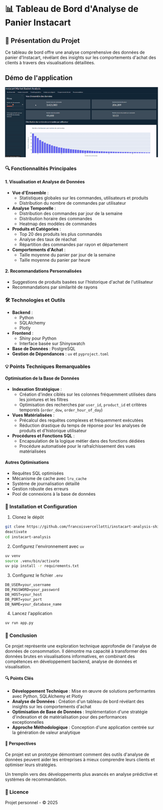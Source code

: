 # 📊 Tableau de Bord d'Analyse de Panier Instacart

## 🚀 Présentation du Projet

Ce tableau de bord offre une analyse comprehensive des données de panier d'Instacart, révélant des insights sur les comportements d'achat des clients à travers des visualisations détaillées.

## Démo de l'application

![Démonstration de l'application](assets/screencast_appli-gif.gif)

### 🔍 Fonctionnalités Principales

#### 1. Visualisation et Analyse de Données
- **Vue d'Ensemble** :
  - Statistiques globales sur les commandes, utilisateurs et produits
  - Distribution du nombre de commandes par utilisateur
- **Analyse Temporelle** :
  - Distribution des commandes par jour de la semaine
  - Distribution horaire des commandes
  - Heatmap des modèles de commandes
- **Produits et Catégories** :
  - Top 20 des produits les plus commandés
  - Analyse des taux de réachat
  - Répartition des commandes par rayon et département
- **Comportements d'Achat** :
  - Taille moyenne du panier par jour de la semaine
  - Taille moyenne du panier par heure

#### 2. Recommandations Personnalisées
- Suggestions de produits basées sur l'historique d'achat de l'utilisateur
- Recommandations par similarité de rayons

### 🛠 Technologies et Outils

- **Backend** :
  - Python
  - SQLAlchemy
  - Plotly
- **Frontend** :
  - Shiny pour Python
  - Interface basée sur Shinyswatch
- **Base de Données** : PostgreSQL
- **Gestion de Dépendances** : `uv` et `pyproject.toml`

### 💡 Points Techniques Remarquables

#### Optimisation de la Base de Données
- **Indexation Stratégique** :
  - Création d'index ciblés sur les colonnes fréquemment utilisées dans les jointures et les filtres
  - Optimisation des recherches par `user_id`, `product_id` et critères temporels (`order_dow`, `order_hour_of_day`)
- **Vues Matérialisées** :
  - Précalcul des requêtes complexes et fréquemment exécutées
  - Réduction drastique du temps de réponse pour les analyses de produits et d'historique utilisateur
- **Procédures et Fonctions SQL** :
  - Encapsulation de la logique métier dans des fonctions dédiées
  - Procédure automatisée pour le rafraîchissement des vues matérialisées

#### Autres Optimisations
- Requêtes SQL optimisées
- Mécanisme de cache avec `lru_cache`
- Système de journalisation détaillé
- Gestion robuste des erreurs
- Pool de connexions à la base de données

### 🔧 Installation et Configuration

1. Clonez le dépôt
```bash
git clone https://github.com/francoisvercellotti/instacart-analysis-shiny.git
deactivate
cd instacart-analysis
```

2. Configurez l'environnement avec `uv`
```bash
uv venv
source .venv/bin/activate
uv pip install -r requirements.txt
```

3. Configurez le fichier `.env`
```
DB_USER=your_username
DB_PASSWORD=your_password
DB_HOST=your_host
DB_PORT=your_port
DB_NAME=your_database_name
```

4. Lancez l'application
```bash
uv run app.py
```

### 📝 Conclusion

Ce projet représente une exploration technique approfondie de l'analyse de données de consommation. Il démontre ma capacité à transformer des données brutes en visualisations informatives, en combinant des compétences en développement backend, analyse de données et visualisation.

#### 🔍 Points Clés

- **Développement Technique** : Mise en œuvre de solutions performantes avec Python, SQLAlchemy et Plotly
- **Analyse de Données** : Création d'un tableau de bord révélant des insights sur les comportements d'achat
- **Optimisation de Base de Données** : Implémentation d'une stratégie d'indexation et de matérialisation pour des performances exceptionnelles
- **Approche Méthodologique** : Conception d'une application centrée sur la génération de valeur analytique

#### 🚀 Perspectives

Ce projet est un prototype démontrant comment des outils d'analyse de données peuvent aider les entreprises à mieux comprendre leurs clients et optimiser leurs stratégies.

Un tremplin vers des développements plus avancés en analyse prédictive et systèmes de recommandation.

### 📜 Licence

Projet personnel - © 2025